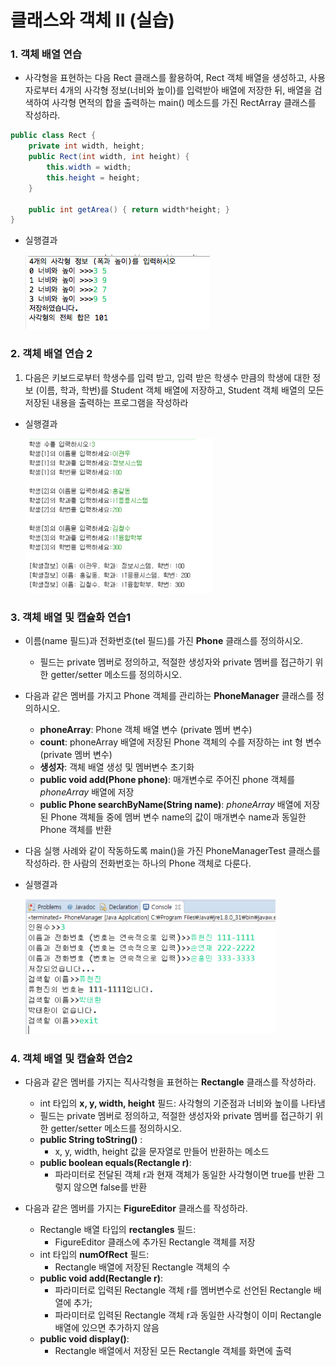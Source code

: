 # 클래스와 객체 II (실습)



<a name="1"></a>	
### 1. 객체 배열 연습
- 사각형을 표현하는 다음 Rect 클래스를 활용하여, Rect 객체 배열을 생성하고, 사용자로부터 4개의 사각형 정보(너비와 높이)를 입력받아 배열에 저장한 뒤, 배열을 검색하여 사각형 면적의 합을 출력하는 main() 메소드를 가진 RectArray 클래스를 작성하라.

```java
public class Rect {
	private int width, height;
	public Rect(int width, int height) {
		this.width = width;
		this.height = height;
	}
	
	public int getArea() { return width*height; }
}
``` 

- 실행결과

	![](figure/practice5_2.png)

<a name="2"></a>
### 2.	객체 배열 연습 2
1. 다음은 키보드로부터 학생수를 입력 받고, 입력 받은 학생수 만큼의 학생에 대한 정보 (이름, 학과, 학번)를 Student 객체 배열에 저장하고, Student 객체 배열의 모든 저장된 내용을 출력하는 프로그램을 작성하라

- 실행결과

	<img src="figure/practice5_1.png" width=300>


<a name="3"></a>	
### 3. 객체 배열 및 캡슐화 연습1 
- 이름(name 필드)과 전화번호(tel 필드)를 가진 **Phone** 클래스를 정의하시오.
	- 필드는 private 멤버로 정의하고, 적절한 생성자와 private 멤버를 접근하기 위한 getter/setter 메소드를 정의하시오.
- 다음과 같은 멤버를 가지고 Phone 객체를 관리하는 **PhoneManager** 클래스를 정의하시오.
	- **phoneArray**: Phone 객체 배열 변수 (private 멤버 변수)
	- **count**: phoneArray 배열에 저장된 Phone 객체의 수를 저장하는 int 형 변수 (private 멤버 변수) 
	- **생성자**: 객체 배열 생성 및 멤버변수 초기화
	- **public void add(Phone phone)**: 매개변수로 주어진 phone 객체를 *phoneArray* 배열에 저장
	- **public Phone searchByName(String name)**: *phoneArray* 배열에 저장된 Phone 객체들 중에 멤버 변수 name의 값이 매개변수 name과 동일한 Phone 객체를 반환  
- 다음 실행 사례와 같이 작동하도록 main()을 가진 PhoneManagerTest 클래스를 작성하라. 한 사람의 전화번호는 하나의 Phone 객체로 다룬다.

- 실행결과

	<img src="figure/practice5_3.png" width=400>
	
<a name="4"></a>	
### 4. 객체 배열 및 캡슐화 연습2 
- 다음과 같은 멤버를 가지는 직사각형을 표현하는 **Rectangle** 클래스를 작성하라.
	- int 타입의 **x, y, width, height** 필드: 사각형의 기준점과 너비와 높이를 나타냄
	- 필드는 private 멤버로 정의하고, 적절한 생성자와 private 멤버를 접근하기 위한 getter/setter 메소드를 정의하시오.
	- **public String toString()** : 	
		- x, y, width, height 값을 문자열로 만들어 반환하는 메소드
	- **public boolean equals(Rectangle r)**: 
		- 파라미터로 전달된 객체 r과 현재 객체가 동일한 사각형이면 true를 반환 그렇지 않으면 false를 반환 

- 다음과 같은 멤버를 가지는 **FigureEditor** 클래스를 작성하라.
	- Rectangle 배열 타입의 **rectangles** 필드: 
		- FigureEditor 클래스에 추가된 Rectangle 객체를 저장
	- int 타입의 **numOfRect** 필드:
		- Rectangle 배열에 저장된 Rectangle 객체의 수
	- **public void add(Rectangle r)**: 
		- 파라미터로 입력된 Rectangle 객체 r를 멤버변수로 선언된 Rectangle 배열에 추가; 
		- 파라미터로 입력된 Rectangle 객체 r과 동일한 사각형이 이미 Rectangle 배열에 있으면 추가하지 않음
	- **public void display()**: 
		- Rectangle 배열에서 저장된 모든 Rectangle 객체를 화면에 출력


